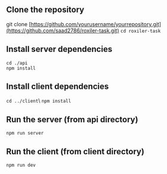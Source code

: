 ## Clone the repository
git clone [https://github.com/yourusername/yourrepository.git](https://github.com/saad2786/roxiler-task.git)
`cd roxiler-task`

## Install server dependencies
`cd ./api`\
`npm install`

## Install client dependencies
`cd ../client`\ 
`npm install`

## Run the server (from api directory)
`npm run server`

## Run the client (from client directory)
`npm run dev`
<script>
  document.addEventListener('DOMContentLoaded', function() {
    var codeBlocks = document.querySelectorAll('pre > code');

    codeBlocks.forEach(function(codeBlock) {
      var button = document.createElement('button');
      button.className = 'copy-button';
      button.textContent = 'Copy';
      codeBlock.parentNode.insertBefore(button, codeBlock);

      button.addEventListener('click', function() {
        var text = codeBlock.textContent.trim();
        navigator.clipboard.writeText(text).then(function() {
          button.textContent = 'Copied!';
          setTimeout(function() {
            button.textContent = 'Copy';
          }, 2000);
        }).catch(function(err) {
          console.error('Failed to copy text: ', err);
        });
      });
    });
  });
</script>
